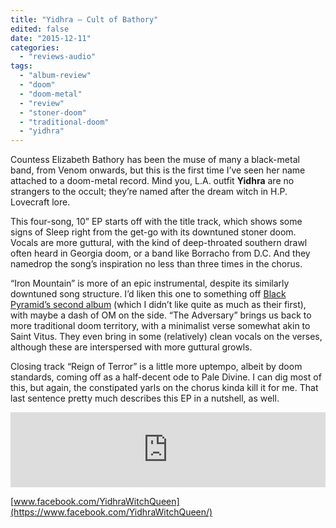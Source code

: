 ```yaml
---
title: "Yidhra – Cult of Bathory"
edited: false
date: "2015-12-11"
categories:
  - "reviews-audio"
tags:
  - "album-review"
  - "doom"
  - "doom-metal"
  - "review"
  - "stoner-doom"
  - "traditional-doom"
  - "yidhra"
---
```


Countess Elizabeth Bathory has been the muse of many a black-metal band, from Venom onwards, but this is the first time I’ve seen her name attached to a doom-metal record. Mind you, L.A. outfit **Yidhra** are no strangers to the occult; they’re named after the dream witch in H.P. Lovecraft lore.

This four-song, 10” EP starts off with the title track, which shows some signs of Sleep right from the get-go with its downtuned stoner doom. Vocals are more guttural, with the kind of deep-throated southern drawl often heard in Georgia doom, or a band like Borracho from D.C. And they namedrop the song’s inspiration no less than three times in the chorus.

“Iron Mountain” is more of an epic instrumental, despite its similarly downtuned song structure. I’d liken this one to something off [Black Pyramid’s second album](https://hellbound.ca/2011/12/black-pyramid-ii/) (which I didn’t like quite as much as their first), with maybe a dash of OM on the side. “The Adversary” brings us back to more traditional doom territory, with a minimalist verse somewhat akin to Saint Vitus. They even bring in some (relatively) clean vocals on the verses, although these are interspersed with more guttural growls.

Closing track “Reign of Terror” is a little more uptempo, albeit by doom standards, coming off as a half-decent ode to Pale Divine. I can dig most of this, but again, the constipated yarls on the chorus kinda kill it for me. That last sentence pretty much describes this EP in a nutshell, as well.

<iframe style="border: 0; width: 100%; height: 120px;" src="https://bandcamp.com/EmbeddedPlayer/album=1108911873/size=large/bgcol=ffffff/linkcol=0687f5/tracklist=false/artwork=small/transparent=true/" width="300" height="150" seamless=""><a href="http://yidhra.bandcamp.com/album/cult-of-bathory-e-p">Cult of Bathory E.P. by Yidhra</a></iframe>

[www.facebook.com/YidhraWitchQueen](https://www.facebook.com/YidhraWitchQueen/)
